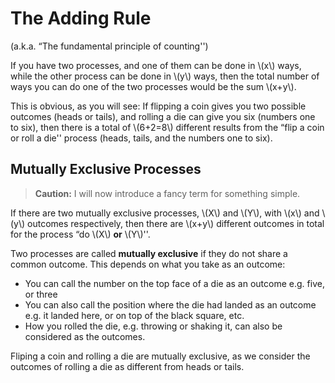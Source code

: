 # The Adding Rule

(a.k.a. “The fundamental principle of counting'')

If you have two processes, and one of them can be done in \\(x\\) ways, while the other process can be done in \\(y\\) ways, then the total number of ways you can do one of the two processes would be the sum \\(x+y\\).

This is obvious, as you will see: If flipping a coin gives you two possible outcomes (heads or tails), and rolling a die can give you six (numbers one to six), then there is a total of \\(6+2=8\\) different results from the “flip a coin or roll a die'' process (heads, tails, and the numbers one to six).

## Mutually Exclusive Processes

> **Caution:** I will now introduce a fancy term for something simple.

If there are two mutually exclusive processes, \\(X\\) and \\(Y\\), with \\(x\\) and \\(y\\) outcomes respectively, then there are \\(x+y\\) different outcomes in total for the process “do \\(X\\) **or** \\(Y\\)''.

Two processes are called **mutually exclusive** if they do not share a common outcome. This depends on what you take as an outcome:

* You can call the number on the top face of a die as an outcome e.g. five, or three
* You can also call the position where the die had landed as an outcome e.g. it landed here, or on top of the black square, etc.
* How you rolled the die, e.g. throwing or shaking it, can also be considered as the outcomes.

Fliping a coin and rolling a die are mutually exclusive, as we consider the outcomes of rolling a die as different from heads or tails.
